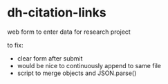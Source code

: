 # dh-citation-links
web form to enter data for research project

to fix:
- clear form after submit
- would be nice to continuously append to same file
- script to merge objects and JSON.parse()

